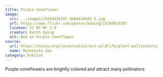 ```yaml
---
title: Purple Coneflower
image:
  src: ../images/15264929397_9db643db03_k.jpg
  url: https://www.flickr.com/photos/kewing/15264929397
  license: CC BY-NC 2.0
  creator: Keith Ewing
  alt: Bee on Purple Coneflower
source:
  url: https://mnzoo.org/conservation/act-wildlife/plant-pollinators/
  name: Minnesota Zoo
category: habitat
---
```

Purple coneflowers are brightly colored and attract many pollinators.
